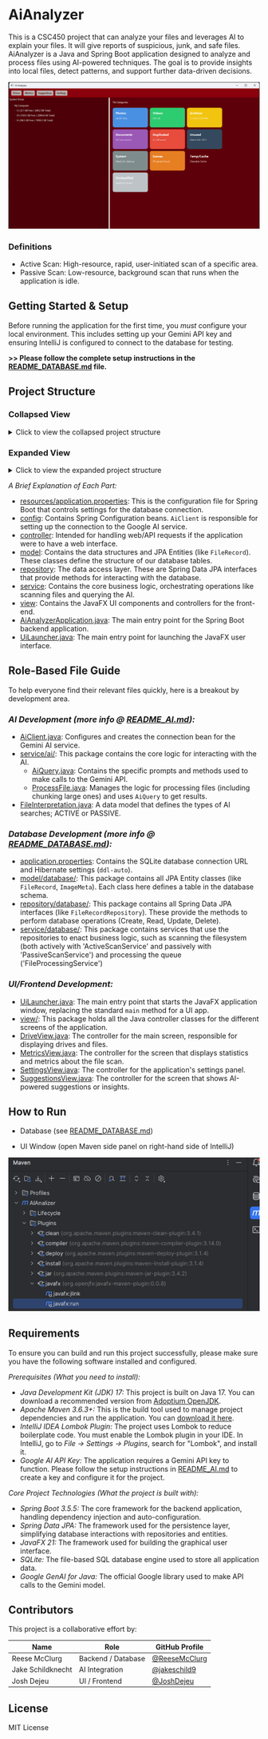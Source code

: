 # AiAnalyzer

This is a CSC450 project that can analyze your files and leverages AI to explain your files. It will give reports of suspicious, junk, and safe files. AiAnalyzer is a Java and Spring Boot application designed to analyze and process files using AI-powered techniques. The goal is to provide insights into local files, detect patterns, and support further data-driven decisions.

<p align="center">
  <img src="img.png" alt="AiAnalyzer Screenshot" width="600">
</p>

### Definitions
- Active Scan: High-resource, rapid, user-initiated scan of a specific area.
- Passive Scan: Low-resource, background scan that runs when the application is idle.

Getting Started & Setup
-----------------------

Before running the application for the first time, you *must* configure your local environment. This includes setting up your Gemini API key and ensuring IntelliJ is configured to connect to the database for testing.

**>> Please follow the complete setup instructions in the [README_DATABASE.md](README_DATABASE.md) file.**


Project Structure
-----------------
### Collapsed View
<details>
<summary>Click to view the collapsed project structure</summary>

```
src/main/
├── java/
│   └── edu.missouristate.aianalyzer/
│       ├── config/
│       │   └── AiClient.java
│       ├── controller/
│       ├── model/
│       │   ├── database/
│       │   └── ...
│       ├── repository/
│       │   └── ...
│       ├── service/
│       │   └── ...
│       ├── view/
│       │   └── ... 
│       ├── AiAnalyzerApplication.java
│       └── UiLauncher.java
└── resources/
    └── application.properties
```

</details>


### Expanded View
<details>
<summary>Click to view the expanded project structure</summary>

```
src/main/
├── java/
│   └── edu.missouristate.aianalyzer/
│       ├── config/
│       │   └── AiClient.java
│       ├── controller/
│       ├── model/
│       │   ├── database/
│       │   │   ├── FileRecord.java
│       │   │   ├── ImageMeta.java
│       │   │   ├── LabelHistory.java
│       │   │   └── ScanQueueItem.java
│       │   └── FileInterpretation.java
│       ├── repository/
│       │   └── database/
│       │       ├── FileRecordRepository.java
│       │       ├── ImageMetaRepository.java
│       │       ├── LabelHistoryRepository.java
│       │       └── ScanQueueItemRepository.java
│       ├── service/
│       │   ├── ai/
│       │   │   ├── AiQuery.java
│       │   │   └── ProcessFile.java
│       │   └── database/
│       │       ├── ActiveScanService.java
│       │       ├── FileProcessingService.java
│       │       ├── LabelService.java
│       │       └── PassiveScanService.java
│       ├── view/
│       │   ├── DriveView.java
│       │   ├── MetricsView.java
│       │   ├── SettingsView.java
│       │   └── SuggestionsView.java
│       ├── AiAnalyzerApplication.java
│       └── UiLauncher.java
└── resources/
    └── application.properties
```

</details>

*A Brief Explanation of Each Part:*

* [resources/application.properties](src/main/resources/application.properties): This is the configuration file for Spring Boot that controls settings for the database connection.
* [config](src/main/java/edu/missouristate/aianalyzer/config): Contains Spring Configuration beans. `AiClient` is responsible for setting up the connection to the Google AI service.
* [controller](src/main/java/edu/missouristate/aianalyzer/controller): Intended for handling web/API requests if the application were to have a web interface.
* [model](src/main/java/edu/missouristate/aianalyzer/model): Contains the data structures and JPA Entities (like `FileRecord`). These classes define the structure of our database tables.
* [repository](src/main/java/edu/missouristate/aianalyzer/repository): The data access layer. These are Spring Data JPA interfaces that provide methods for interacting with the database.
* [service](src/main/java/edu/missouristate/aianalyzer/service): Contains the core business logic, orchestrating operations like scanning files and querying the AI.
* [view](src/main/java/edu/missouristate/aianalyzer/view): Contains the JavaFX UI components and controllers for the front-end.
* [AiAnalyzerApplication.java](src/main/java/edu/missouristate/aianalyzer/AiAnalyzerApplication.java): The main entry point for the Spring Boot backend application.
* [UiLauncher.java](src/main/java/edu/missouristate/aianalyzer/UiLauncher.java): The main entry point for launching the JavaFX user interface.


Role-Based File Guide
---------------------

To help everyone find their relevant files quickly, here is a breakout by development area.

### *AI Development (more info @ [README_AI.md](README_AI.md)):*

* [AiClient.java](src/main/java/edu/missouristate/aianalyzer/config/AiClient.java): Configures and creates the connection bean for the Gemini AI service.
* [service/ai/](src/main/java/edu/missouristate/aianalyzer/service/ai/): This package contains the core logic for interacting with the AI.
    * [AiQuery.java](src/main/java/edu/missouristate/aianalyzer/service/ai/AiQuery.java): Contains the specific prompts and methods used to make calls to the Gemini API.
    * [ProcessFile.java](src/main/java/edu/missouristate/aianalyzer/service/ai/ProcessFile.java): Manages the logic for processing files (including chunking large ones) and uses `AiQuery` to get results.
* [FileInterpretation.java](src/main/java/edu/missouristate/aianalyzer/model/FileInterpretation.java): A data model that defines the types of AI searches; ACTIVE or PASSIVE.

### *Database Development (more info @ [README_DATABASE.md](README_DATABASE.md)):*

* [application.properties](src/main/resources/application.properties): Contains the SQLite database connection URL and Hibernate settings (`ddl-auto`).
* [model/database/](src/main/java/edu/missouristate/aianalyzer/model/database/): This package contains all JPA Entity classes (like `FileRecord`, `ImageMeta`). Each class here defines a table in the database schema.
* [repository/database/](src/main/java/edu/missouristate/aianalyzer/repository/database/): This package contains all Spring Data JPA interfaces (like `FileRecordRepository`). These provide the methods to perform database operations (Create, Read, Update, Delete).
* [service/database/](src/main/java/edu/missouristate/aianalyzer/service/database/): This package contains services that use the repositories to enact business logic, such as scanning the filesystem (both actively with 'ActiveScanService' and passively with 'PassiveScanService') and processing the queue ('FileProcessingService')

### *UI/Frontend Development:*

* [UiLauncher.java](src/main/java/edu/missouristate/aianalyzer/UiLauncher.java): The main entry point that starts the JavaFX application window, replacing the standard `main` method for a UI app.
* [view/](src/main/java/edu/missouristate/aianalyzer/view/): This package holds all the Java controller classes for the different screens of the application.
* [DriveView.java](src/main/java/edu/missouristate/aianalyzer/view/DriveView.java): The controller for the main screen, responsible for displaying drives and files.
* [MetricsView.java](src/main/java/edu/missouristate/aianalyzer/view/MetricsView.java): The controller for the screen that displays statistics and metrics about the file scan.
* [SettingsView.java](src/main/java/edu/missouristate/aianalyzer/view/SettingsView.java): The controller for the application's settings panel.
* [SuggestionsView.java](src/main/java/edu/missouristate/aianalyzer/view/SuggestionsView.java): The controller for the screen that shows AI-powered suggestions or insights.

How to Run
----------

- Database (see [README_DATABASE.md](README_DATABASE.md))

- UI Window (open Maven side panel on right-hand side of IntelliJ)

![img_2.png](README_images/img_2.png)

Requirements
------------
To ensure you can build and run this project successfully, please make sure you have the following software installed and configured.

*Prerequisites (What you need to install):*

* *Java Development Kit (JDK) 17:* This project is built on Java 17. You can download a recommended version from [Adoptium OpenJDK](https://adoptium.net/temurin/releases/?version=17).
* *Apache Maven 3.6.3+:* This is the build tool used to manage project dependencies and run the application. You can [download it here](https://maven.apache.org/download.cgi).
* *IntelliJ IDEA Lombok Plugin:* The project uses Lombok to reduce boilerplate code. You must enable the Lombok plugin in your IDE. In IntelliJ, go to *File -> Settings -> Plugins*, search for "Lombok", and install it.
* *Google AI API Key:* The application requires a Gemini API key to function. Please follow the setup instructions in [README_AI.md](README_AI.md) to create a key and configure it for the project.

*Core Project Technologies (What the project is built with):*

* *Spring Boot 3.5.5:* The core framework for the backend application, handling dependency injection and auto-configuration.
* *Spring Data JPA:* The framework used for the persistence layer, simplifying database interactions with repositories and entities.
* *JavaFX 21:* The framework used for building the graphical user interface.
* *SQLite:* The file-based SQL database engine used to store all application data.
* *Google GenAI for Java:* The official Google library used to make API calls to the Gemini model.


Contributors
------------

This project is a collaborative effort by:

| Name          | Role               | GitHub Profile                               |
|---------------|--------------------| -------------------------------------------- |
| Reese McClurg | Backend / Database | [@ReeseMcClurg](https://github.com/ReeseMcClurg) |
| Jake Schildknecht         | AI Integration     | [@jakeschild9](https://github.com/jakeschild9) |
| Josh Dejeu    | UI / Frontend      | [@JoshDejeu](https://github.com/JoshDejeu)       |

License
-------
MIT License